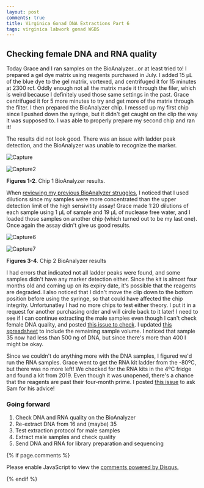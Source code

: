 ```yaml
---
layout: post
comments: true
title: Virginica Gonad DNA Extractions Part 6
tags: virginica labwork gonad WGBS
---
```


## Checking female DNA and RNA quality

Today Grace and I ran samples on the BioAnalyzer...or at least tried to! I prepared a gel dye matrix using reagents purchased in July. I added 15 µL of the blue dye to the gel matrix, vortexed, and centrifuged it for 15 minutes at 2300 rcf. Oddly enough not all the matrix made it through the filer, which is weird because I definitely used those same settings in the past. Grace centrifuged it for 5 more minutes to try and get more of the matrix through the filter. I then prepared the BioAnalyzer chip. I messed up my first chip since I pushed down the syringe, but it didn't get caught on the clip the way it was supposed to. I was able to properly prepare my second chip and ran it!

The results did not look good. There was an issue with ladder peak detection, and the BioAnalyzer was unable to recognize the marker.

![Capture](https://user-images.githubusercontent.com/22335838/98169835-dc541d00-1ea1-11eb-9735-5e2808570eb0.PNG)

![Capture2](https://user-images.githubusercontent.com/22335838/98169838-de1de080-1ea1-11eb-9ceb-6ee1e0e972d7.PNG)

**Figures 1-2**. Chip 1 BioAnalyzer results.

When [reviewing my previous BioAnalyzer struggles](https://yaaminiv.github.io/Sperm-DNA-MBD-Enrichment-Day3/), I noticed that I used dilutions since my samples were more concentrated than the upper detection limit of the high sensivitity assay! Grace made 1:20 dilutions of each sample using 1 µL of sample and 19 µL of nuclease free water, and I loaded those samples on another chip (which turned out to be my last one). Once again the assay didn't give us good results. 

![Capture6](https://user-images.githubusercontent.com/22335838/98169844-e0803a80-1ea1-11eb-8cba-9ca67ef25363.PNG)

![Capture7](https://user-images.githubusercontent.com/22335838/98169847-e0803a80-1ea1-11eb-820d-c31a3abb602a.PNG)

**Figures 3-4**. Chip 2 BioAnalyzer results

I had errors that indicated not all ladder peaks were found, and some samples didn't have any marker detection either. Since the kit is almost four months old and coming up on its expiry date, it's possible that the reagents are degraded. I also noticed that I didn't move the clip down to the bottom position before using the syringe, so that could have affected the chip integrity. Unfortunatley I had no more chips to test either theory. I put it in a request for another purchasing order and will circle back to it later! I need to see if I can continue extracting the male samples even though I can't check female DNA quality, and posted [this issue to check](https://github.com/RobertsLab/resources/issues/1021). I updated [this spreadsheet](https://github.com/RobertsLab/project-oyster-comparative-omics/blob/master/metadata/Virginica-Adult-DNA-RNA-Extractions.csv) to include the remaining sample volume. I noticed that sample 35 now had less than 500 ng of DNA, but since there's more than 400 I might be okay.

Since we couldn't do anything more with the DNA samples, I figured we'd run the RNA samples. Grace went to get the RNA kit ladder from the -80ºC, but there was no more left! We checked for the RNA kits in the 4ºC fridge and found a kit from 2019. Even though it was unopened, there's a chance that the reagents are past their four-month prime. I posted [this issue](https://github.com/RobertsLab/resources/issues/1020) to ask Sam for his advice!

### Going forward

1. Check DNA and RNA quality on the BioAnalyzer
2. Re-extract DNA from 16 and (maybe) 35
3. Test extraction protocol for male samples
4. Extract male samples and check quality
5. Send DNA and RNA for library preparation and sequencing

{% if page.comments %}

<div id="disqus_thread"></div>
<script>

/**
*  RECOMMENDED CONFIGURATION VARIABLES: EDIT AND UNCOMMENT THE SECTION BELOW TO INSERT DYNAMIC VALUES FROM YOUR PLATFORM OR CMS.
*  LEARN WHY DEFINING THESE VARIABLES IS IMPORTANT: https://disqus.com/admin/universalcode/#configuration-variables*/
/*
var disqus_config = function () {
this.page.url = PAGE_URL;  // Replace PAGE_URL with your page's canonical URL variable
this.page.identifier = PAGE_IDENTIFIER; // Replace PAGE_IDENTIFIER with your page's unique identifier variable
};
*/
(function() { // DON'T EDIT BELOW THIS LINE
var d = document, s = d.createElement('script');
s.src = 'https://the-responsible-grad-student.disqus.com/embed.js';
s.setAttribute('data-timestamp', +new Date());
(d.head || d.body).appendChild(s);
})();
</script>
<noscript>Please enable JavaScript to view the <a href="https://disqus.com/?ref_noscript">comments powered by Disqus.</a></noscript>

{% endif %}

<script id="dsq-count-scr" src="//the-responsible-grad-student.disqus.com/count.js" async></script>
